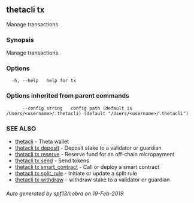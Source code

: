## thetacli tx

Manage transactions

### Synopsis

Manage transactions.

### Options

```
  -h, --help   help for tx
```

### Options inherited from parent commands

```
      --config string   config path (default is /Users/<username>/.thetacli) (default "/Users/<username>/.thetacli")
```

### SEE ALSO

* [thetacli](thetacli.md)	 - Theta wallet
* [thetacli tx deposit](thetacli_tx_deposit.md)	 - Deposit stake to a validator or guardian
* [thetacli tx reserve](thetacli_tx_reserve.md)	 - Reserve fund for an off-chain micropayment
* [thetacli tx send](thetacli_tx_send.md)	 - Send tokens
* [thetacli tx smart_contract](thetacli_tx_smart_contract.md)	 - Call or deploy a smart contract
* [thetacli tx split_rule](thetacli_tx_split_rule.md)	 - Initiate or update a split rule
* [thetacli tx withdraw](thetacli_tx_withdraw.md)	 - withdraw stake to a validator or guardian

###### Auto generated by spf13/cobra on 19-Feb-2019
